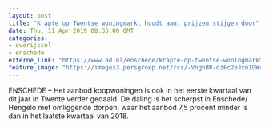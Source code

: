 ```yaml
---
layout: post
title: "Krapte op Twentse woningmarkt houdt aan, prijzen stijgen door"
date: Thu, 11 Apr 2019 08:35:00 GMT
categories: 
- overijssel 
- enschede 
externe_link: "https://www.ad.nl/enschede/krapte-op-twentse-woningmarkt-houdt-aan-prijzen-stijgen-door~a3366084/"
feature_image: "https://images3.persgroep.net/rcs/-VnghBR-dzFc2eJxn1GWsVXaIWs/diocontent/145295459/_fitwidth/400/?appId=21791a8992982cd8da851550a453bd7f&quality=0.7"
---
```


ENSCHEDE – Het aanbod koopwoningen is ook in het eerste kwartaal van dit jaar in Twente verder gedaald. De daling is het scherpst in Enschede/ Hengelo met omliggende dorpen, waar het aanbod 7,5 procent minder is dan in het laatste kwartaal van 2018.
